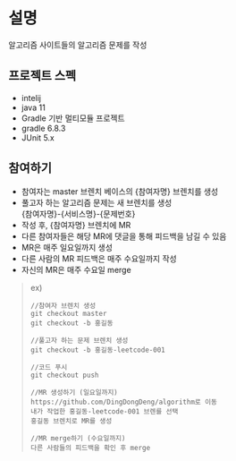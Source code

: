 # 설명
알고리즘 사이트들의 알고리즘 문제를 작성

## 프로젝트 스펙
 * intelij 
 * java 11
 * Gradle 기반 멀티모듈 프로젝트
 * gradle 6.8.3
 * JUnit 5.x
 
 
## 참여하기
 * 참여자는 master 브렌치 베이스의 {참여자명} 브렌치를 생성
 * 풀고자 하는 알고리즘 문제는 새 브렌치를 생성   
 {참여자명}-{서비스명}-{문제번호}
 * 작성 후, {참여자명} 브렌치에 MR
 * 다른 참여자들은 해당 MR에 댓글을 통해 피드백을 남길 수 있음
 * MR은 매주 일요일까지 생성
 * 다른 사람의 MR 피드백은 매주 수요일까지 작성
 * 자신의 MR은 매주 수요일 merge
 
>ex)
>   
> ````
> //참여자 브렌치 생성
> git checkout master   
> git checkout -b 홍길동
> 
> //풀고자 하는 문제 브렌치 생성
> git checkout -b 홍길동-leetcode-001
> 
> //코드 푸시
> git checkout push
> 
> //MR 생성하기 (일요일까지)
> https://github.com/DingDongDeng/algorithm로 이동
> 내가 작업한 홍길동-leetcode-001 브렌를 선택
> 홍길동 브렌치로 MR를 생성 
> 
> //MR merge하기 (수요일까지)
> 다른 사람들의 피드백을 확인 후 merge
> ````

